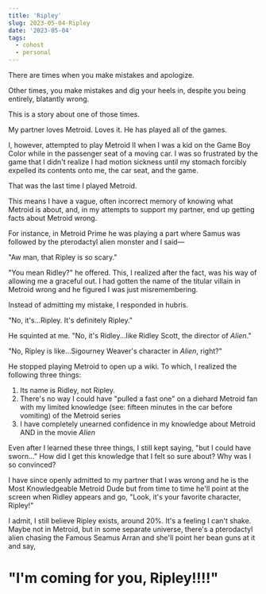 ```yaml
---
title: 'Ripley'
slug: 2023-05-04-Ripley
date: '2023-05-04'
tags:
  - cohost
  - personal
---
```


There are times when you make mistakes and apologize.

Other times, you make mistakes and dig your heels in, despite you being entirely, blatantly wrong.

This is a story about one of those times.

My partner loves Metroid. Loves it. He has played all of the games.

I, however, attempted to play Metroid II when I was a kid on the Game Boy Color while in the passenger seat of a moving car. I was so frustrated by the game that I didn't realize I had motion sickness until my stomach forcibly expelled its contents onto me, the car seat, and the game.

That was the last time I played Metroid.

This means I have a vague, often incorrect memory of knowing what Metroid is about, and, in my attempts to support my partner, end up getting facts about Metroid wrong.

For instance, in Metroid Prime he was playing a part where Samus was followed by the pterodactyl alien monster and I said—

"Aw man, that Ripley is so scary."

"You mean Ridley?" he offered. This, I realized after the fact, was his way of allowing me a graceful out. I had gotten the name of the titular villain in Metroid wrong and he figured I was just misremembering.

Instead of admitting my mistake, I responded in hubris.

"No, it's...Ripley. It's definitely Ripley."

He squinted at me. "No, it's Ridley...like Ridley Scott, the director of _Alien_."

"No, Ripley is like...Sigourney Weaver's character in _Alien_, right?"

He stopped playing Metroid to open up a wiki. To which, I realized the following three things:

1. Its name is Ridley, not Ripley.
2. There's no way I could have "pulled a fast one" on a diehard Metroid fan with my limited knowledge (see: fifteen minutes in the car before vomiting) of the Metroid series
3. I have completely unearned confidence in my knowledge about Metroid AND in the movie _Alien_

Even after I learned these three things, I still kept saying, "but I could have sworn..." How did I get this knowledge that I felt so sure about? Why was I so convinced?

I have since openly admitted to my partner that I was wrong and he is the Most Knowledgeable Metroid Dude but from time to time he'll point at the screen when Ridley appears and go, "Look, it's your favorite character, Ripley!"

I admit, I still believe Ripley exists, around 20%. It's a feeling I can't shake. Maybe not in Metroid, but in some separate universe, there's a pterodactyl alien chasing the Famous Seamus Arran and she'll point her bean guns at it and say,

# "I'm coming for you, Ripley!!!!"

